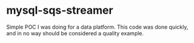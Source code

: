# mysql-sqs-streamer

Simple POC I was doing for a data platform. This code was done quickly, and in no way should be considered a quality example. 